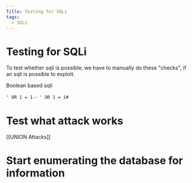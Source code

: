 ```yaml
---
Title: Testing for SQLi
tags:
  - SQLi
---
```

# Testing for SQLi
To test whether sqli is possible, we have to manually do these "checks", if an sqli is possible to exploit. 

Boolean based sqli

`' OR 1 = 1--`
`' OR 1 = 1#`

# Test what attack works
[[UNION Attacks]]

# Start enumerating the database for information








